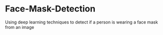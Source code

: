 # Face-Mask-Detection
Using deep learning techniques to detect if a person is wearing a face mask from an image
